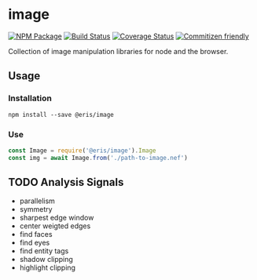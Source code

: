 # image

[![NPM Package](https://badge.fury.io/js/%40eris%2Fimage.svg)](https://www.npmjs.com/package/@eris/image)
[![Build Status](https://travis-ci.org/ErisVentures/js-image.svg?branch=master)](https://travis-ci.org/ErisVentures/js-image)
[![Coverage Status](https://coveralls.io/repos/github/ErisVentures/js-image/badge.svg?branch=master)](https://coveralls.io/github/ErisVentures/js-image?branch=master)
[![Commitizen friendly](https://img.shields.io/badge/commitizen-friendly-brightgreen.svg)](http://commitizen.github.io/cz-cli/)

Collection of image manipulation libraries for node and the browser.

## Usage

### Installation

`npm install --save @eris/image`

### Use

```js
const Image = require('@eris/image').Image
const img = await Image.from('./path-to-image.nef')
```

## TODO Analysis Signals

- parallelism
- symmetry
- sharpest edge window
- center weigted edges
- find faces
- find eyes
- find entity tags
- shadow clipping
- highlight clipping
